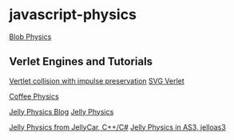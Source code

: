 javascript-physics
==================

[Blob Physics](http://cowboyprogramming.com/2007/01/05/blob-physics/)

Verlet Engines and Tutorials
----------------------------

[Vertlet collision with impulse preservation](http://codeflow.org/entries/2010/nov/29/verlet-collision-with-impulse-preservation/)
[SVG Verlet](https://github.com/miketucker/svg-verlet.js)


[Coffee Physics](https://github.com/soulwire/Coffee-Physics)

[Jelly Physics Blog](http://www.thomcc.io/2014/02/02/implementing-jelly-physics.html)
[Jelly Physics](https://gist.github.com/thomcc/8774040#file-script-js-L58-L152)

[Jelly Physics from JellyCar, C++/C#](http://walaber.com/wordpress/?p=85)
[Jelly Physics in AS3, jelloas3](https://code.google.com/p/jelloas3/)

